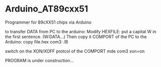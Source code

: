 # Arduino_AT89cxx51
Programmer for 89cXX51 chips via Arduino

to transfer DATA from PC to the arduino:
Modify HEXFILE: put a capital W in the first sentence.
(W:DATA...)
Then copy it COMPORT of the PC to the Arduino:
copy file.hex com3: /B

switch on the XON/XOFF protcol of the COMPORT
mde com3 xon=on

PROGRAM is under construction...
